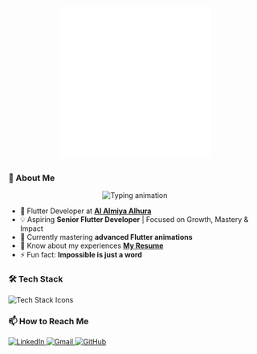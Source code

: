 <h1 align="center">
  <a href="#" style="pointer-events: none; display: inline-block;">
    <img src="https://github.com/muathsharawy99/muathsharawy99/raw/main/good_morning.gif" 
         alt="Good Morning" 
         width="300" 
         height="300">
  </a>
</h1>

### 🚀 About Me
<!-- Text animation only -->
<p align="center">
  <a href="#" onclick="return false;" style="text-decoration: none; cursor: default;">
    <img src="https://readme-typing-svg.demolab.com?font=Fira+Code&duration=3000&pause=1000&color=FFFFFF&center=true&width=500&lines=Crafting+exceptional+mobile+experiences;Turning+ideas+into+reality;Clean+code+enthusiast;Impossible+is+just+a+word!&repeat=true" alt="Typing animation" style="pointer-events: none;"/>
  </a>
</p>

- 💼 Flutter Developer at **[Al Almiya Alhura](https://www.linkedin.com/company/alalmiyaalhura/)**
- 💡 Aspiring **Senior Flutter Developer** | Focused on Growth, Mastery & Impact
- 🌱 Currently mastering **advanced Flutter animations**
- 📄 Know about my experiences **[My Resume](https://drive.google.com/file/d/1rvKgHl2vv3PCorOL2M7n7633T5Dx_xqT/view?usp=sharing)**
- ⚡ Fun fact: **Impossible is just a word**




### 🛠 Tech Stack
<!-- Simple animated icons -->
<p align="left">
  <img src="https://skillicons.dev/icons?i=flutter,dart,github,firebase,figma,androidstudio,idea,vscode&theme=light&perline=4" alt="Tech Stack Icons" />
</p>




### 📫 How to Reach Me
<p align="left">
  <a href="https://linkedin.com/in/muathsharawy99" target="_blank">
    <img src="https://skillicons.dev/icons?i=linkedin" alt="LinkedIn" />
  </a>
  <a href="mailto:muath0sharawy@gmail.com">
    <img src="https://skillicons.dev/icons?i=gmail" alt="Gmail" />
  </a>
  <a href="https://github.com/muathsharawy99" target="_blank">
    <img src="https://skillicons.dev/icons?i=github" alt="GitHub" />
  </a>
<!--    <a href="https://wa.me/YOUR_NUMBER?text=Hi%20Muath%2C%20I%27m%20%5BName%5D%21%20Let%27s%20connect%3F" target="_blank">
    <img src="https://upload.wikimedia.org/wikipedia/commons/thumb/6/6b/WhatsApp.svg/512px-WhatsApp.svg.png" alt="WhatsApp" width="48" height="48" /> -->
</p>
